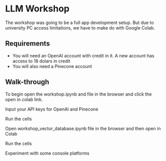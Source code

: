# LLM Workshop

The workshop was going to be a full app development setup. But due to university PC access limitations, we have to make do with Google Colab.

## Requirements

* You will need an OpenAI account with credit in it. A new account has access to 18 dolars in credit
* You will also need a Pinecone account

## Walk-through

To begin open the workshop.ipynb and file in the browser and click the open in colab link.

Input your API keys for OpenAI and Pinecone

Run the cells

Open workshop_vector_database.ipynb file in the browser and then open in Colab

Run the cells

Experiment with some console platforms
